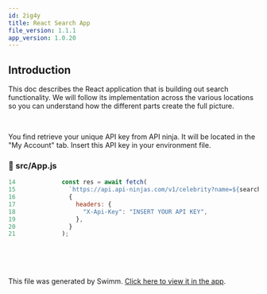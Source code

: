 ```yaml
---
id: 2ig4y
title: React Search App
file_version: 1.1.1
app_version: 1.0.20
---
```


## Introduction

This doc describes the React application that is building out search functionality. We will follow its implementation across the various locations so you can understand how the different parts create the full picture.

<br/>

You find retrieve your unique API key from API ninja. It will be located in the "My Account" tab. Insert this API key in your environment file.
<!-- NOTE-swimm-snippet: the lines below link your snippet to Swimm -->
### 📄 src/App.js
```javascript
14             const res = await fetch(
15               `https://api.api-ninjas.com/v1/celebrity?name=${searchTerm}`,
16               {
17                 headers: {
18                   "X-Api-Key": "INSERT YOUR API KEY",
19                 },
20               }
21             );
```

<br/>

<br/>

<br/>

This file was generated by Swimm. [Click here to view it in the app](https://app.swimm.io/repos/Z2l0aHViJTNBJTNBcmVhY3Qtc2VhcmNoLWFwcCUzQSUzQU1pcmFuZGEtQmFp/docs/2ig4y).
